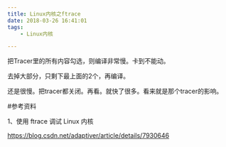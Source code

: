 ```yaml
---
title: Linux内核之ftrace
date: 2018-03-26 16:41:01
tags:
	- Linux内核

---
```




把Tracer里的所有内容勾选，则编译非常慢。卡到不能动。

去掉大部分，只剩下最上面的2个，再编译。

还是很慢。把tracer都关闭。再看。就快了很多。看来就是那个tracer的影响。



#参考资料

1、使用 ftrace 调试 Linux 内核

https://blog.csdn.net/adaptiver/article/details/7930646
